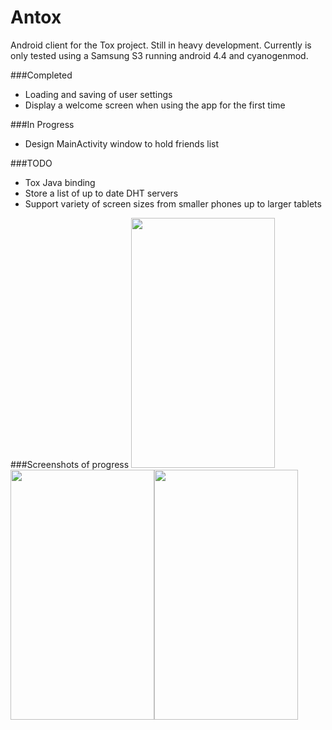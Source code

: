 Antox
=====

Android client for the Tox project. Still in heavy development. Currently is only tested using a Samsung S3 running android 4.4 and cyanogenmod.

###Completed

- Loading and saving of user settings
- Display a welcome screen when using the app for the first time

###In Progress

- Design MainActivity window to hold friends list

###TODO

- Tox Java binding
- Store a list of up to date DHT servers
- Support variety of screen sizes from smaller phones up to larger tablets

###Screenshots of progress
<img src="http://i.imgur.com/msgsTAl.png" width="230px" height="400px"/><img src="http://i.imgur.com/JfX9ZgJ.png" width="230px" height="400px"/><img src="http://i.imgur.com/XqA1zBO.png" width="230px" height="400px"/>
